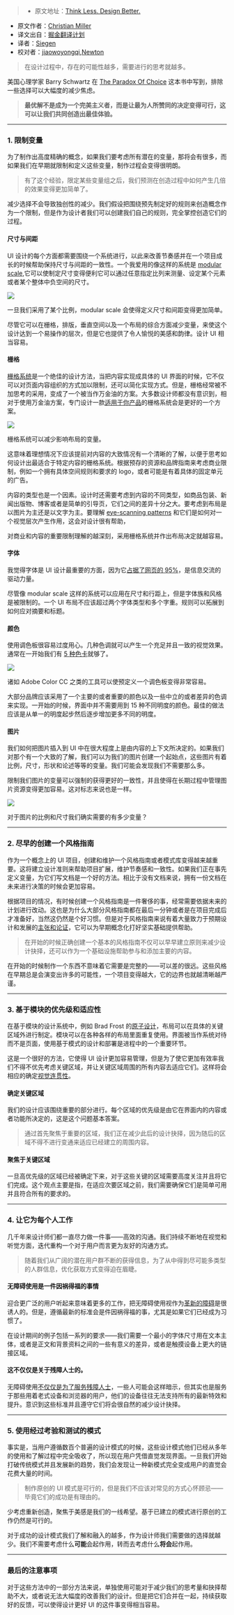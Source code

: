 > * 原文地址：[Think Less. Design Better.](https://medium.com/@xtianmiller/think-less-design-better-f812c1617888)
* 原文作者：[Christian Miller](https://medium.com/@xtianmiller)
* 译文出自：[掘金翻译计划](https://github.com/xitu/gold-miner)
* 译者：[Siegen](https://github.com/siegeout)
* 校对者：[jiaowoyongqi](https://github.com/jiaowoyongqi),[Newton](https://github.com/Newt0n)


> 在设计过程中，存在的可能性越多，需要进行的思考就越多。



美国心理学家 Barry Schwartz 在 [The Paradox Of Choice](https://en.wikipedia.org/wiki/The_Paradox_of_Choice) 这本书中写到，排除一些选择可以大幅度的减少焦虑。
> **最优解不是成为一个完美主义者，而是让最为人所赞同的决定变得可行，这可以让我们共同创造出最佳体验。**


* * *



### 1\. 限制变量


为了制作出高度精确的概念，如果我们要考虑所有潜在的变量，那将会有很多，而如果我们在早期就限制和定义这些变量，制作过程会变得很明朗。



> 有了这个经验，限定某些变量组之后，我们预测在创造过程中如何产生几倍的效果变得更加简单了。 

减少选择不会导致独创性的减少。我们假设把围绕预先制定好的规则来创造概念作为一个限制，但是作为设计者我们可以创建我们自己的规则，完全掌控创造它们的过程。


#### 尺寸与间距






UI 设计的每个方面都需要围绕一个系统进行，以此来改善节奏感并在一个项目成长的时候帮助保持尺寸与间距的一致性。一个我爱用的像这样的系统是   [modular scale](http://www.modularscale.com/),它可以使制定尺寸变得便利它可以通过任意指定比列来测量、设定某个元素或者某个整体中负空间的尺寸。




![](http://ac-Myg6wSTV.clouddn.com/606ead6ffa394a345f2f.jpeg)











一旦我们采用了某个比例，modular scale 会使得定义尺寸和间距变得更加简单。

尽管它可以在栅格，排版，垂直空间以及一个布局的综合方面减少变量，来使这个设计达到一个易操作的层次，但是它也提供了令人愉悦的美感和韵律。设计 UI 相当容易。



####  栅格



[栅格系统](https://en.wikipedia.org/wiki/Grid_%28graphic_design%29)是一个绝佳的设计方法，当把内容实现成具体的 UI 界面的时候，它不仅可以对页面内容组织的方式加以限制，还可以简化实现方式。但是，栅格经常被不加思考的采用，变成了一个被当作万金油的方案。大多数设计师都没有意识到，相对于使用万金油方案，专门设计一款[适用于你产品](http://www.iamtomnewton.com/blog/grid-guide/)的栅格系统会是更好的一个方案。


![](http://ac-Myg6wSTV.clouddn.com/013c2d0de9ed5e3a9947.jpeg)






栅格系统可以减少影响布局的变量。

这意味着理想情况下应该提前对内容的大致情况有一个清晰的了解，以便于思考如何设计出最适合于特定内容的栅格系统。根据预存的资源和品牌指南来考虑商业限制，例如一个拥有具体空间规则和要求的 logo，或者可能是有着具体的固定单元的广告。



内容的类型也是一个因素。设计时还需要考虑到内容的不同类型，如商品包装、新闻出版物、博客或者是简单的引导页，它们之间的差异十分之大。要考虑到布局是以图片为主还是以文字为主。要理解 [eye-scanning patterns](http://www.webdesignerdepot.com/2015/03/how-eye-scanning-impacts-visual-hierarchy-in-ux-design/)  和它们是如何对一个视觉层次产生作用，这会对设计很有帮助，



对商业和内容的重要限制理解的越深刻，采用栅格系统并作出布局决定就越容易。



#### 字体

我觉得字体是 UI 设计最重要的方面，因为它[占据了网页的 95%](https://ia.net/know-how/the-web-is-all-about-typography-period)，是信息交流的驱动力量。




尽管像 modular scale 这样的系统可以应用在尺寸和行距上，但是字体族和风格是被限制的。一个 UI 布局不应该超过两个字体类型和多个字重。规则可以拓展到如何应对摘要和标题。



#### 颜色




使用调色板很容易过度用心。几种色调就可以产生一个充足并且一致的视觉效果。通常在一开始我们有 [5  种色卡](http://www.colourlovers.com/palette/15/tech_light)就够了。








![](http://ac-Myg6wSTV.clouddn.com/fc3b8fb6c99856d9deb4.jpeg)







诸如 Adobe Color CC 之类的工具可以使预定义一个调色板变得非常容易。





大部分品牌应该采用了一个主要的或者重要的颜色以及一些中立的或者差异的色调来实现。一开始的时候，界面中并不需要用到 15 种不同明度的颜色。最佳的做法应该是从单一的明度起步然后逐步增加更多不同的明度。

#### 图片



我们如何把图片插入到 UI 中在很大程度上是由内容的上下文所决定的。如果我们对那个有一个大致的了解，我们可以为我们的图片创建一个起始点，这些图片有着比例，尺寸，形状和论述等等的变量。我们可能会发现我们不需要那么多。




限制我们图片的变量可以强制的获得更好的一致性，并且使得在长期过程中管理图片资源变得更加容易。这对标志来说也是一样。



![](http://ac-Myg6wSTV.clouddn.com/d49c1d37d22011c9d42d.jpeg)







对于图片的比例和尺寸我们确实需要的有多少变量？












* * *









### 2\. 尽早的创建一个风格指南


作为一个概念上的 UI 项目，创建和维护一个风格指南或者模式库变得越来越重要。这将建立设计准则来帮助项目扩展，维护节奏感和一致性。如果我们正在事先定义变量，为它们写文档是一个好的方法。相比于没有文档来说，拥有一份文档在未来进行决策的时候会更加容易。


根据项目的情况，有时候创建一个风格指南是一件奢侈的事，经常需要依据未来的计划进行改动。这也是为什么大部分风格指南都在最后一分钟或者是在项目完成后才准备好，当然这仍然是个好习惯。但是对于风格指南来说有着大量致力于预期设计和发展的[主张和论证](https://www.smashingmagazine.com/2010/07/designing-style-guidelines-for-brands-and-websites/#why-create-a-style-guide)，它可以为早期概念化打好坚实基础提供帮助。




> 在开始的时候正确创建一个基本的风格指南不仅可以早早建立原则来减少设计抉择，还可以作为一个基础设施帮助参与和添加主要的内容。

在开始的时候制作一个东西不意味着它需要是完整的——可以差的很远。这些风格在早期总是会演变出许多的可能性，一个项目变得越大，它的边界也就越清晰越严谨。











* * *









### 3\. 基于模块的优先级和适应性



在基于模块的设计系统中，例如 Brad Frost 的[原子设计](http://atomicdesign.bradfrost.com/)，布局可以在具体的关键区域外进行制定。模块可以在各种各样的布局里面重复使用。界面被当作系统对待而不是页面，使用基于模式的设计和部署是进程中的一个重要环节。



这是一个很好的方法，它使得 UI 设计更加容易管理，但是为了使它更加有效率我们不得不优先考虑关键区域，并让关键区域周围的所有内容去适应它们。这样将会相应的确定[视觉连贯性](https://about.futurelearn.com/blog/visual-connections-in-modular-design-systems/)。



#### 确定关键区域



我们的设计应该围绕重要的部分进行。每个区域的优先级是由它在界面内的内容或者功能所决定的，这是这个问题基本答案。

> 通过首先聚焦于重要的区域，我们正在减少此后的设计抉择，因为随后的区域不得不进行变通来适应已经建立的周围内容。




#### 聚焦于关键区域


一旦高优先级的区域已经被确定下来，对于这些关键的区域需要高度关注并且将它们完成。这个观点主要是指，在适应次要区域之前，我们需要确保它们是简单可用并且符合所有的要求的。







* * *








### 4\. 让它为每个人工作



几千年来设计师们都一直尽力做一件事——高效的沟通。我们持续不断地在视觉和听觉方面，迭代重构一个对于用户而言更为友好的沟通方式。


>随着我们从广阔的潜在用户群不断的获得信息，为了从中得到尽可能多类型的人群信息，优化获取方式变得迫在眉睫。



#### 无障碍使用是一件因祸得福的事情



迎合更广泛的用户听起来意味着更多的工作，把无障碍使用视作为[革新的障碍](https://medium.com/salesforce-ux/7-things-every-designer-needs-to-know-about-accessibility-64f105f0881b#3a51)是很诱人的。但是，遵循最新的标准会是件因祸得福的事，尤其是如果它们已经成为习惯了。

在设计期间的例子包括一系列的要求——我们需要一个最小的字体尺寸用在文本主体，或者是正文和背景资料之间的一些有意义的差异，或者是触摸设备上更大的链接区域。



#### 这不仅仅是关于残障人士的。

无障碍使用[不仅仅是为了服务残障人士](http://alistapart.com/article/reframing-accessibility-for-the-web#section2)，一些人可能会这样暗示，但其实也是服务于那些用着老式设备和浏览器的用户，他们的设备往往无法支持所有的最新特效和提升。意识到这些标准并且遵守它们将会很自然的减少设计抉择。












* * *









### 5\. 使用经过考验和测试的模式



事实是，当用户遵循数百个普遍的设计模式的时候，这些设计模式他们已经从多年的使用和了解过程中完全吸收了，所以现在用户凭借直觉发现界面。一旦我们开始打破传统模式并且发展新的趋势，我们会发现让一种新模式完全变成用户的直觉会花费大量的时间。
> 制作原创的 UI 模式是可行的，但是我们不应该对常见的方式心怀顾忌——毕竟它们的成功是有理由的。



少考虑重新创造，聚焦于美感是我们的一线希望。基于已建立的模式进行原创的工作仍然是可行的。





对于成功的设计模式我们了解和融入的越多，作为设计师我们需要做的选择就越少。我们不需要考虑什么**可能**会起作用，转而去考虑什么**将会**起作用。






* * *








### 最后的注意事项



对于这些方法中的一部分方法来说，单独使用可能对于减少我们的思考量和抉择帮助不大，或者说无法大幅度的改善我们的设计。但是把它们合并在一起，持续获取好的反馈，可以使得设计更好 UI 的这件事变得相当容易。




